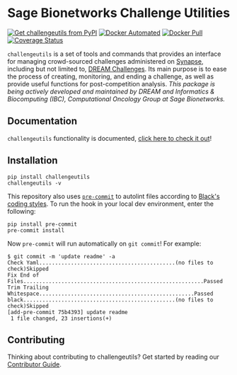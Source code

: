 # Sage Bionetworks Challenge Utilities

[![Get challengeutils from PyPI](https://img.shields.io/pypi/v/challengeutils.svg?style=for-the-badge&logo=pypi)](https://pypi.python.org/pypi/challengeutils) [![Docker Automated](https://img.shields.io/docker/automated/sagebionetworks/challengeutils.svg?style=for-the-badge&logo=docker)](https://hub.docker.com/r/sagebionetworks/challengeutils/) [![Docker Pull](https://img.shields.io/docker/pulls/sagebionetworks/challengeutils.svg?style=for-the-badge&logo=docker)](https://hub.docker.com/r/sagebionetworks/challengeutils/) [![Coverage Status](https://img.shields.io/coveralls/github/Sage-Bionetworks/challengeutils.svg?&style=for-the-badge&label=coverage&logo=Coveralls)](https://coveralls.io/github/Sage-Bionetworks/challengeutils)


`challengeutils` is a set of tools and commands that provides an interface for managing crowd-sourced challenges administered on [Synapse](https://www.synapse.org), including but not limited to, [DREAM Challenges](http://dreamchallenges.org/).  Its main purpose is to ease the process of creating, monitoring, and ending a challenge, as well as provide useful functions for post-competition analysis. _This package is being actively developed and maintained by DREAM and Informatics & Biocomputing (IBC), Computational Oncology Group at Sage Bionetworks._

## Documentation

`challengeutils` functionality is documented, [click here to check it out](https://sage-bionetworks.github.io/challengeutils/)!


## Installation

```
pip install challengeutils
challengeutils -v
```

This repository also uses [`pre-commit`](https://pre-commit.com/) to autolint files according to [Black's coding styles](https://black.readthedocs.io/en/stable/the_black_code_style/current_style.html). To run the hook in your local dev environment, enter the following:

```
pip install pre-commit
pre-commit install
```

Now `pre-commit` will run automatically on `git commit`! For example:

```
$ git commit -m 'update readme' -a
Check Yaml...........................................(no files to check)Skipped
Fix End of Files.........................................................Passed
Trim Trailing Whitespace.................................................Passed
black................................................(no files to check)Skipped
[add-pre-commit 75b4393] update readme
 1 file changed, 23 insertions(+)
```

## Contributing
Thinking about contributing to challengeutils? Get started by reading our [Contributor Guide](CONTRIBUTING.md).
